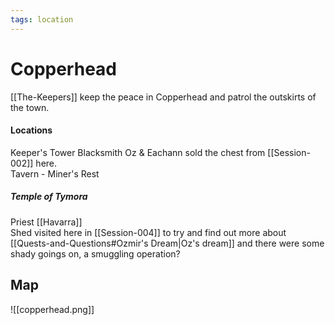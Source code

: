 ```yaml
---
tags: location 
---
```

# Copperhead

[[The-Keepers]] keep the peace in Copperhead and patrol the outskirts of the town.

#### Locations
Keeper's Tower
Blacksmith
	Oz & Eachann sold the chest from [[Session-002]] here.  
Tavern - Miner's Rest

##### Temple of Tymora
Priest [[Havarra]]  
Shed visited here in [[Session-004]] to try and find out more about [[Quests-and-Questions#Ozmir's Dream|Oz's dream]] and there were some shady goings on, a smuggling operation?

## Map
![[copperhead.png]]